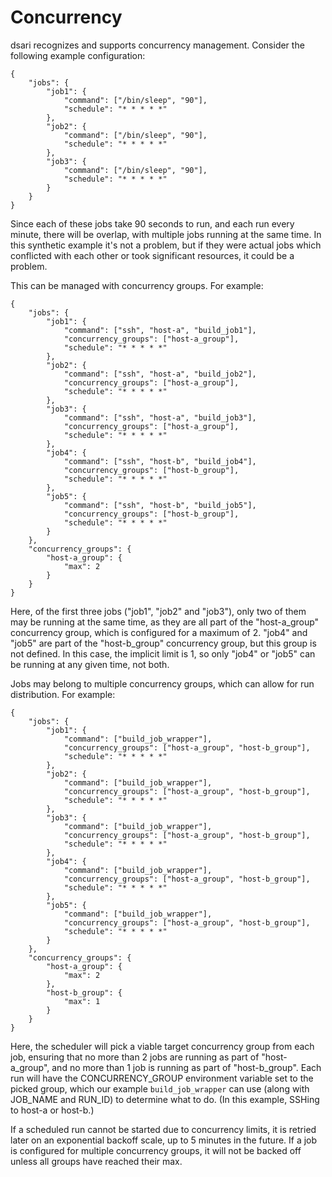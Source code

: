 # Concurrency

dsari recognizes and supports concurrency management.
Consider the following example configuration:

    {
        "jobs": {
            "job1": {
                "command": ["/bin/sleep", "90"],
                "schedule": "* * * * *"
            },
            "job2": {
                "command": ["/bin/sleep", "90"],
                "schedule": "* * * * *"
            },
            "job3": {
                "command": ["/bin/sleep", "90"],
                "schedule": "* * * * *"
            }
        }
    }

Since each of these jobs take 90 seconds to run, and each run every minute, there will be overlap, with multiple jobs running at the same time.
In this synthetic example it's not a problem, but if they were actual jobs which conflicted with each other or took significant resources, it could be a problem.

This can be managed with concurrency groups.
For example:

    {
        "jobs": {
            "job1": {
                "command": ["ssh", "host-a", "build_job1"],
                "concurrency_groups": ["host-a_group"],
                "schedule": "* * * * *"
            },
            "job2": {
                "command": ["ssh", "host-a", "build_job2"],
                "concurrency_groups": ["host-a_group"],
                "schedule": "* * * * *"
            },
            "job3": {
                "command": ["ssh", "host-a", "build_job3"],
                "concurrency_groups": ["host-a_group"],
                "schedule": "* * * * *"
            },
            "job4": {
                "command": ["ssh", "host-b", "build_job4"],
                "concurrency_groups": ["host-b_group"],
                "schedule": "* * * * *"
            },
            "job5": {
                "command": ["ssh", "host-b", "build_job5"],
                "concurrency_groups": ["host-b_group"],
                "schedule": "* * * * *"
            }
        },
        "concurrency_groups": {
            "host-a_group": {
                "max": 2
            }
        }
    }

Here, of the first three jobs ("job1", "job2" and "job3"), only two of them may be running at the same time, as they are all part of the "host-a_group" concurrency group, which is configured for a maximum of 2.
"job4" and "job5" are part of the "host-b_group" concurrency group, but this group is not defined.
In this case, the implicit limit is 1, so only "job4" or "job5" can be running at any given time, not both.

Jobs may belong to multiple concurrency groups, which can allow for run distribution.
For example:

    {
        "jobs": {
            "job1": {
                "command": ["build_job_wrapper"],
                "concurrency_groups": ["host-a_group", "host-b_group"],
                "schedule": "* * * * *"
            },
            "job2": {
                "command": ["build_job_wrapper"],
                "concurrency_groups": ["host-a_group", "host-b_group"],
                "schedule": "* * * * *"
            },
            "job3": {
                "command": ["build_job_wrapper"],
                "concurrency_groups": ["host-a_group", "host-b_group"],
                "schedule": "* * * * *"
            },
            "job4": {
                "command": ["build_job_wrapper"],
                "concurrency_groups": ["host-a_group", "host-b_group"],
                "schedule": "* * * * *"
            },
            "job5": {
                "command": ["build_job_wrapper"],
                "concurrency_groups": ["host-a_group", "host-b_group"],
                "schedule": "* * * * *"
            }
        },
        "concurrency_groups": {
            "host-a_group": {
                "max": 2
            },
            "host-b_group": {
                "max": 1
            }
        }
    }

Here, the scheduler will pick a viable target concurrency group from each job, ensuring that no more than 2 jobs are running as part of "host-a_group", and no more than 1 job is running as part of "host-b_group".
Each run will have the CONCURRENCY_GROUP environment variable set to the picked group, which our example `build_job_wrapper` can use (along with JOB_NAME and RUN_ID) to determine what to do.
(In this example, SSHing to host-a or host-b.)

If a scheduled run cannot be started due to concurrency limits, it is retried later on an exponential backoff scale, up to 5 minutes in the future.
If a job is configured for multiple concurrency groups, it will not be backed off unless all groups have reached their max.
